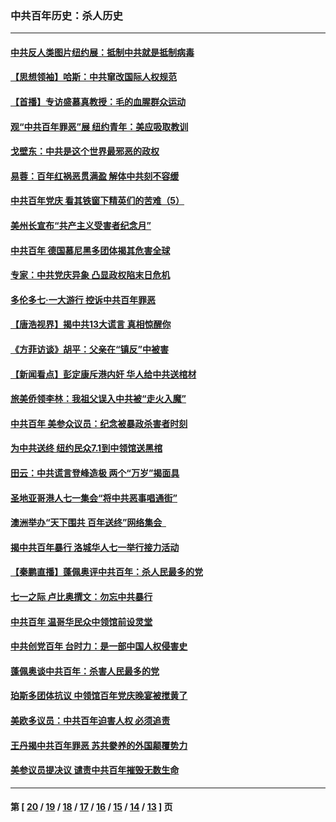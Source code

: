 ### 中共百年历史：杀人历史
---
#### [中共反人类图片纽约展：抵制中共就是抵制病毒](../../pages/nf1176106/n13115371.md?08170430) 
#### [【思想领袖】哈斯：中共窜改国际人权规范](../../pages/nf1176106/n13053647.md?08170430) 
#### [【首播】专访盛慕真教授：毛的血腥群众运动](../../pages/nf1176106/n13091782.md?08170430) 
#### [观“中共百年罪恶”展 纽约青年：美应吸取教训](../../pages/nf1176106/n13085246.md?08170430) 
#### [戈壁东：中共是这个世界最邪恶的政权](../../pages/nf1176106/n13085641.md?08170430) 
#### [易蓉：百年红祸恶贯满盈 解体中共刻不容缓](../../pages/nf1176106/n13084455.md?08170430) 
#### [中共百年党庆 看其铁窗下精英们的苦难（5）](../../pages/nf1176106/n13076766.md?08170430) 
#### [美州长宣布“共产主义受害者纪念月”](../../pages/nf1176106/n13074024.md?08170430) 
#### [中共百年 德国慕尼黑多团体揭其危害全球](../../pages/nf1176106/n13068873.md?08170430) 
#### [专家：中共党庆异象 凸显政权陷末日危机](../../pages/nf1176106/n13067084.md?08170430) 
#### [多伦多七·一大游行 控诉中共百年罪恶](../../pages/nf1176106/n13062043.md?08170430) 
#### [【唐浩视界】揭中共13大谎言 真相惊醒你](../../pages/nf1176106/n13065208.md?08170430) 
#### [《方菲访谈》胡平：父亲在“镇反”中被害](../../pages/nf1176106/n13064114.md?08170430) 
#### [【新闻看点】彭定康斥港内奸 华人给中共送棺材](../../pages/nf1176106/n13064230.md?08170430) 
#### [旅美侨领李林：我祖父误入中共被“走火入魔”](../../pages/nf1176106/n13062777.md?08170430) 
#### [中共百年 美参众议员：纪念被暴政杀害者时刻](../../pages/nf1176106/n13063735.md?08170430) 
#### [为中共送终 纽约民众7.1到中领馆送黑棺](../../pages/nf1176106/n13062573.md?08170430) 
#### [田云：中共谎言登峰造极 两个“万岁”揭面具](../../pages/nf1176106/n13062013.md?08170430) 
#### [圣地亚哥港人七一集会“将中共恶事唱通街”](../../pages/nf1176106/n13062681.md?08170430) 
#### [澳洲举办“天下围共 百年送终”网络集会  ](../../pages/nf1176106/n13054366.md?08170430) 
#### [揭中共百年暴行 洛城华人七一举行接力活动](../../pages/nf1176106/n13061979.md?08170430) 
#### [【秦鹏直播】蓬佩奥评中共百年：杀人民最多的党](../../pages/nf1176106/n13061736.md?08170430) 
#### [七一之际 卢比奥撰文：勿忘中共暴行](../../pages/nf1176106/n13061044.md?08170430) 
#### [中共百年 温哥华民众中领馆前设灵堂](../../pages/nf1176106/n13061399.md?08170430) 
#### [中共创党百年 台时力：是一部中国人权侵害史](../../pages/nf1176106/n13060687.md?08170430) 
#### [蓬佩奥谈中共百年：杀害人民最多的党](../../pages/nf1176106/n13061271.md?08170430) 
#### [珀斯多团体抗议 中领馆百年党庆晚宴被搅黄了](../../pages/nf1176106/n13061220.md?08170430) 
#### [美欧多议员：中共百年迫害人权 必须追责](../../pages/nf1176106/n13061062.md?08170430) 
#### [王丹揭中共百年罪恶 苏共豢养的外国颠覆势力](../../pages/nf1176106/n13060640.md?08170430) 
#### [美参议员提决议 谴责中共百年摧毁无数生命](../../pages/nf1176106/n13060723.md?08170430) 

---
#### 第 [ [20](./20.md?08170430) / [19](./19.md?08170430) / [18](./18.md?08170430) / [17](./17.md?08170430) / [16](./16.md?08170430) / [15](./15.md?08170430) / [14](./14.md?08170430) / [13](./13.md?08170430) ] 页
